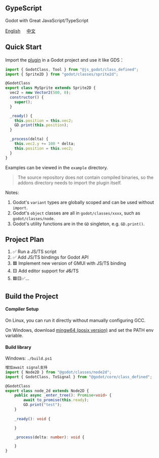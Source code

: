 ## GypeScript  
  
Godot with Great JavaScript/TypeScript  
  
[English](https://github.com/GodotHub/Gype) &nbsp;&nbsp;&nbsp;&nbsp;[中文](https://github.com/GodotHub/Gype/blob/master/README.ZH.md)  

## Quick Start

Import the [plugin](https://github.com/GodotHub/Gype/releases/download/preview/addons.zip) in a Godot project and use it like GDS：  
```js
import { GodotClass, Tool } from "@js_godot/class_defined";
import { Sprite2D } from "godot/classes/sprite2d";

@GodotClass
export class MySprite extends Sprite2D {
  vec2 = new Vector2(500, 0);
  constructor() {
	super();
  }

  _ready() {
	this.position = this.vec2;
	GD.print(this.position);
  }

  _process(delta) {
	this.vec2.y += 100 * delta;
	this.position = this.vec2;
  }
}
```  

Examples can be viewed in the `example` directory.  
> The source repository does not contain compiled binaries, so the addons directory needs to import the plugin itself.  

Notes:  
1. Godot's `variant` types are globally scoped and can be used without `import`.  
2. Godot's `object` classes are all in `godot/classes/xxxx`, such as `godot/classes/node`.  
3. Godot's utility functions are in the `GD` singleton, e.g. `GD.print()`.  


## Project Plan

1. ✅ Run a JS/TS script  
2. ✅ Add JS/TS bindings for Godot API  
3. 🟦 Implement new version of GMUI with JS/TS binding  
4. 🟨 Add editor support for ~~JS~~/TS  
5. 🟦🟨✅...  

## Build the Project

#### Compiler Setup

On Linux, you can run it directly without manually configuring GCC.  

On Windows, download [mingw64 (posix version)](https://github.com/niXman/mingw-builds-binaries/releases/download/13.2.0-rt_v11-rev1/x86_64-13.2.0-release-posix-seh-msvcrt-rt_v11-rev1.7z) and set the PATH env variable.  

#### Build library

Windows: `./build.ps1`  

```ts
增加await signal支持
import { Node2D } from "@godot/classes/node2d";
import { GodotClass, ToSignal } from "@godot/core/class_defined";

@GodotClass
export class node_2d extends Node2D {
	public async _enter_tree(): Promise<void> {
		await to_promise(this.ready);
		GD.print("test");
	}
	
	_ready(): void {

	}

	_process(delta: number): void {

	}
}
```
